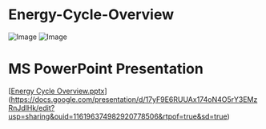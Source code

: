 # Energy-Cycle-Overview

![Image](https://github.com/user-attachments/assets/02069456-fe60-49c6-9b45-dd6f22a13e56)
![Image](https://github.com/user-attachments/assets/d22c5c99-f15c-4032-81ac-09061b0a9a55)


# MS PowerPoint Presentation
[[Energy Cycle Overview.pptx](https://github.com/user-attachments/files/19726768/Energy.Cycle.Overview.pptx)](https://docs.google.com/presentation/d/17yF9E6RUUAx174oN4O5rY3EMzRnJdlHk/edit?usp=sharing&ouid=116196374982920778506&rtpof=true&sd=true)
